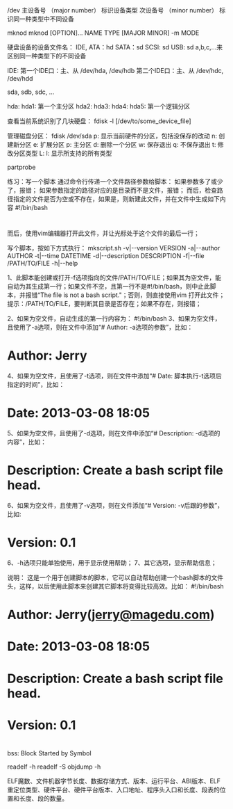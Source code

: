 /dev
	主设备号 （major number）
		标识设备类型
	次设备号 （minor number）
		标识同一种类型中不同设备

mknod
mknod [OPTION]... NAME TYPE [MAJOR MINOR]
	-m MODE
	
硬盘设备的设备文件名：
IDE, ATA：hd
SATA：sd
SCSI: sd
USB: sd
	a,b,c,...来区别同一种类型下的不同设备
	
IDE: 
	第一个IDE口：主、从
		/dev/hda, /dev/hdb
	第二个IDE口：主、从
		/dev/hdc, /dev/hdd

sda, sdb, sdc, ...

hda: 
	hda1: 第一个主分区
	hda2: 
	hda3:
	hda4:
	hda5: 第一个逻辑分区
	
查看当前系统识别了几块硬盘：
fdisk -l [/dev/to/some_device_file]

管理磁盘分区：
fdisk /dev/sda
	p: 显示当前硬件的分区，包括没保存的改动
	n: 创建新分区
		e: 扩展分区
		p: 主分区
	d: 删除一个分区
	w: 保存退出
	q: 不保存退出
	t: 修改分区类型
		L: 
	l: 显示所支持的所有类型
	
partprobe	


练习：写一个脚本
通过命令行传递一个文件路径参数给脚本：
	如果参数多了或少了，报错；
	如果参数指定的路径对应的是目录而不是文件，报错；
而后，检查路径指定的文件是否为空或不存在，如果是，则新建此文件，并在文件中生成如下内容
#!/bin/bash
# 
而后，使用vim编辑器打开此文件，并让光标处于这个文件的最后一行；


写个脚本，按如下方式执行：
mkscript.sh -v|--version VERSION -a|--author AUTHOR -t|--time DATETIME -d|--description DESCRIPTION -f|--file /PATH/TO/FILE -h|--help 

1、此脚本能创建或打开-f选项指向的文件/PATH/TO/FILE；如果其为空文件，能自动为其生成第一行；如果文件不空，且第一行不是#!/bin/bash，则中止此脚本，并报错“The file is not a bash script."；否则，则直接使用vim 打开此文件；
提示：/PATH/TO/FILE，要判断其目录是否存在；如果不存在，则报错；

2、如果为空文件，自动生成的第一行内容为：
#!/bin/bash
3、如果为空文件，且使用了-a选项，则在文件中添加“# Author: -a选项的参数”，比如：
# Author: Jerry
4、如果为空文件，且使用了-t选项，则在文件中添加“# Date: 脚本执行-t选项后指定的时间”，比如：
# Date: 2013-03-08 18:05
5、如果为空文件，且使用了-d选项，则在文件中添加“# Description: -d选项的内容”，比如：
# Description: Create a bash script file head.
6、如果为空文件，且使用了-v选项，则在文件添加“# Version: -v后跟的参数”，比如:
# Version: 0.1
6、-h选项只能单独使用，用于显示使用帮助；
7、其它选项，显示帮助信息；

说明：
这是一个用于创建脚本的脚本，它可以自动帮助创建一个bash脚本的文件头，这样，以后使用此脚本来创建其它脚本将变得比较高效。比如：
#!/bin/bash
# Author: Jerry(jerry@magedu.com)
# Date: 2013-03-08 18:05
# Description: Create a bash script file head.
# Version: 0.1
#





bss: Block Started by Symbol

readelf -h
readelf -S
objdump -h

ELF魔数、文件机器字节长度、数据存储方式、版本、运行平台、ABI版本、ELF重定位类型、硬件平台、硬件平台版本、入口地址、程序头入口和长度、段表的位置和长度、段的数量。